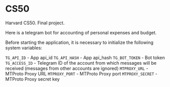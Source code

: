 # CS50
Harvard CS50. Final project.

Here is a telegram bot for accounting of personal expenses and budget.

Before starting the application, it is necessary to initialize the following system variables:

`TG_API_ID` - App api_id
`TG_API_HASH` - App api_hash
`TG_BOT_TOKEN` - Bot token
`TG_ACCESS_ID` - Telegram ID of the account from which messages will be received (messages from other accounts are ignored)
`MTPROXY_URL` - MTProto Proxy URL
`MTPROXY_PORT` - MTProto Proxy port 
`MTPROXY_SECRET` - MTProto Proxy secret key


